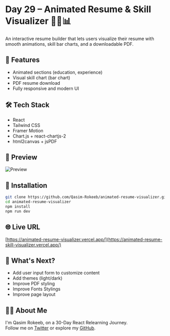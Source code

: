 # Day 29 – Animated Resume & Skill Visualizer 🧑‍💼📊

An interactive resume builder that lets users visualize their resume with smooth animations, skill bar charts, and a downloadable PDF.

## 🌟 Features

- Animated sections (education, experience)
- Visual skill chart (bar chart)
- PDF resume download
- Fully responsive and modern UI

## 🛠 Tech Stack

- React
- Tailwind CSS
- Framer Motion
- Chart.js + react-chartjs-2
- html2canvas + jsPDF

## 📸 Preview

![Preview](https://raw.githubusercontent.com/Qasim-Rokeeb/animated-resume-visualizer/main/screenshot.png)

## 🚀 Installation

```bash
git clone https://github.com/Qasim-Rokeeb/animated-resume-visualizer.git
cd animated-resume-visualizer
npm install
npm run dev
```

## 🌐 Live URL

[https://animated-resume-visualizer.vercel.app/](https://animated-resume-skill-visualizer.vercel.app/)

## 📌 What's Next?

- Add user input form to customize content
- Add themes (light/dark)
- Improve PDF styling
- Improve Fonts Stylings
- Improve page layout
  
## 🙋‍♂️ About Me

I'm Qasim Rokeeb, on a 30-Day React Relearning Journey.  
Follow me on [Twitter](https://twitter.com/qasimrokeeb) or explore my [GitHub](https://github.com/Qasim-Rokeeb).
```
